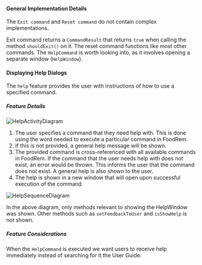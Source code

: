 <!-- markdownlint-disable-file first-line-h1 -->

#### General Implementation Details

<!-- TODO: ADD GENERAL FEATURES CLASS DIAGRAM -->
<!-- NOTE: As this is for general features like Help, add/remove class diagrams as you see fit -->

The `Exit command` and `Reset command` do not contain complex implementations. 

Exit command returns a `CommandResult` that returns `true` when calling the method `shouldExit()` on it. 
The reset command functions like most other commands. 
The `HelpCommand` is worth looking into, as it involves opening a separate window (`HelpWindow`).

#### Displaying Help Dialogs

The `help` feature provides the user with instructions of how to use a specified command.

##### Feature Details

![HelpActivityDiagram](images/HelpActivityDiagram.png)

1. The user specifies a command that they need help with. This is done using the word needed to execute a particular command in FoodRem.
1. If this is not provided, a general help message will be shown.
1. The provided command is cross-referenced with all available commands in FoodRem. If the command that the user needs help with does not exist, an error would be thrown. This informs the user that the command does not exist. A general help is also shown to the user.
1. The help is shown in a new window that will open upon successful execution of the command.

![HelpSequenceDiagram](images/HelpSequenceDiagram.png)

In the above diagram, only methods relevant to showing the HelpWindow was shown. Other methods such as `setFeedbackToUser` and `isShowHelp` is not shown.

##### Feature Considerations

When the `HelpCommand` is executed we want users to receive help immediately instead of searching for it the User Guide.
